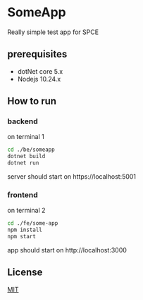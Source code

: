 # SomeApp

Really simple test app for SPCE

## prerequisites
* dotNet core 5.x
* Nodejs 10.24.x
  
## How to run
### backend
on terminal 1
```bash
cd ./be/someapp
dotnet build
dotnet run
```
server should start on https://localhost:5001
### frontend
on terminal 2
```bash
cd ./fe/some-app
npm install
npm start
```
app should start on http://localhost:3000
## License
[MIT](https://choosealicense.com/licenses/mit/)